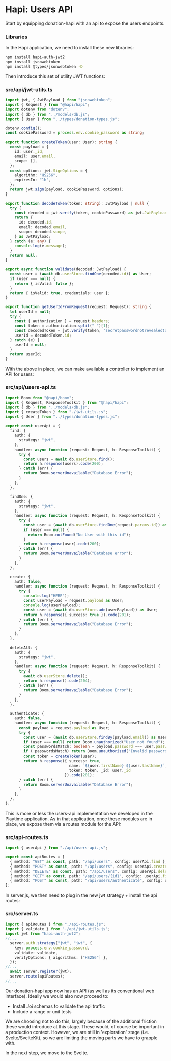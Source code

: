 # Hapi: Users API

Start by equipping donation-hapi with an api to expose the users endpoints.

### Libraries

In the Hapi application, we need to install these new libraries:

~~~bash
npm install hapi-auth-jwt2
npm install jsonwebtoken
npm install @types/jsonwebtoken -D
~~~

Then introduce this set of utility JWT functions:

### src/api/jwt-utils.ts

~~~typescript
import jwt, { JwtPayload } from "jsonwebtoken";
import { Request } from "@hapi/hapi";
import dotenv from "dotenv";
import { db } from "../models/db.js";
import { User } from "../types/donation-types.js";

dotenv.config();
const cookiePassword = process.env.cookie_password as string;

export function createToken(user: User): string {
  const payload = {
    id: user._id,
    email: user.email,
    scope: [],
  };
  const options: jwt.SignOptions = {
    algorithm: "HS256",
    expiresIn: "1h",
  };
  return jwt.sign(payload, cookiePassword, options);
}

export function decodeToken(token: string): JwtPayload | null {
  try {
    const decoded = jwt.verify(token, cookiePassword) as jwt.JwtPayload;
    return {
      id: decoded.id,
      email: decoded.email,
      scope: decoded.scope,
    } as JwtPayload;
  } catch (e: any) {
    console.log(e.message);
  }
  return null;
}

export async function validate(decoded: JwtPayload) {
  const user = (await db.userStore.findOne(decoded.id)) as User;
  if (user === null) {
    return { isValid: false };
  }
  return { isValid: true, credentials: user };
}

export function getUserIdFromRequest(request: Request): string {
  let userId = null;
  try {
    const { authorization } = request.headers;
    const token = authorization.split(" ")[1];
    const decodedToken = jwt.verify(token, "secretpasswordnotrevealedtoanyone") as jwt.JwtPayload;
    userId = decodedToken.id;
  } catch (e) {
    userId = null;
  }
  return userId;
}
~~~

With the above in place, we can make available a controller to implement an API for users:

### src/api/users-api.ts

~~~typescript
import Boom from "@hapi/boom";
import { Request, ResponseToolkit } from "@hapi/hapi";
import { db } from "../models/db.js";
import { createToken } from "./jwt-utils.js";
import { User } from "../types/donation-types.js";

export const userApi = {
  find: {
    auth: {
      strategy: "jwt",
    },
    handler: async function (request: Request, h: ResponseToolkit) {
      try {
        const users = await db.userStore.find();
        return h.response(users).code(200);
      } catch (err) {
        return Boom.serverUnavailable("Database Error");
      }
    },
  },

  findOne: {
    auth: {
      strategy: "jwt",
    },
    handler: async function (request: Request, h: ResponseToolkit) {
      try {
        const user = (await db.userStore.findOne(request.params.id)) as User;
        if (user === null) {
          return Boom.notFound("No User with this id");
        }
        return h.response(user).code(200);
      } catch (err) {
        return Boom.serverUnavailable("Database error");
      }
    },
  },

  create: {
    auth: false,
    handler: async function (request: Request, h: ResponseToolkit) {
      try {
        console.log("HERE");
        const userPayload = request.payload as User;
        console.log(userPayload);
        const user = (await db.userStore.add(userPayload)) as User;
        return h.response({ success: true }).code(201);
      } catch (err) {
        return Boom.serverUnavailable("Database Error");
      }
    },
  },

  deleteAll: {
    auth: {
      strategy: "jwt",
    },
    handler: async function (request: Request, h: ResponseToolkit) {
      try {
        await db.userStore.delete();
        return h.response().code(204);
      } catch (err) {
        return Boom.serverUnavailable("Database Error");
      }
    },
  },

  authenticate: {
    auth: false,
    handler: async function (request: Request, h: ResponseToolkit) {
      const payload = request.payload as User;
      try {
        const user = (await db.userStore.findBy(payload.email)) as User;
        if (user === null) return Boom.unauthorized("User not found");
        const passwordsMatch: boolean = payload.password === user.password;
        if (!passwordsMatch) return Boom.unauthorized("Invalid password");
        const token = createToken(user);
        return h.response({ success: true, 
                            name: `${user.firstName} ${user.lastName}`, 
                            token: token, _id: user._id 
                          }).code(201);
      } catch (err) {
        return Boom.serverUnavailable("Database Error");
      }
    },
  },
};

~~~

This is more or less the users-api implementation we developed in the Playtime application. As in that application, once these modules are in place, we expose them via a routes module for the API:

### src/api-routes.ts

~~~typescript
import { userApi } from "./api/users-api.js";

export const apiRoutes = [
  { method: "GET" as const, path: "/api/users", config: userApi.find },
  { method: "POST" as const, path: "/api/users", config: userApi.create },
  { method: "DELETE" as const, path: "/api/users", config: userApi.deleteAll },
  { method: "GET" as const, path: "/api/users/{id}", config: userApi.findOne },
  { method: "POST" as const, path: "/api/users/authenticate", config: userApi.authenticate },
];
~~~

In server.js, we then need to plug in the new jwt strategy + install the api routes:

### src/server.ts

~~~typescript
import { apiRoutes } from "./api-routes.js";
import { validate } from "./api/jwt-utils.js";
import jwt from "hapi-auth-jwt2";
//...
  server.auth.strategy("jwt", "jwt", {
    key: process.env.cookie_password,
    validate: validate,
    verifyOptions: { algorithms: ["HS256"] },
  });
//...
  await server.register(jwt);
  server.route(apiRoutes);
//...
~~~

Our donation-hapi app now has an API (as well as its conventional web interface). Ideally we would also now proceed to:

- Install Joi schemas to validate the api traffic
- Include a range or unit tests

We are choosing not to do this, largely because of the additional friction these would introduce at this stage. These would, of course be important in a production context. However, we are still in 'exploration' stage (i.e. Svelte/SvelteKit), so we are limiting the moving parts we have to grapple with.

In the next step, we move to the Svelte.

